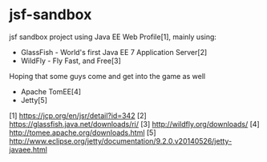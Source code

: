 jsf-sandbox
===========

jsf sandbox project using Java EE Web Profile[1], mainly using:

- GlassFish - World's first Java EE 7 Application Server[2]
- WildFly - Fly Fast, and Free[3]

Hoping that some guys come and get into the game as well
- Apache TomEE[4]
- Jetty[5]

[1] https://jcp.org/en/jsr/detail?id=342
[2] https://glassfish.java.net/downloads/ri/
[3] http://wildfly.org/downloads/
[4] http://tomee.apache.org/downloads.html
[5] http://www.eclipse.org/jetty/documentation/9.2.0.v20140526/jetty-javaee.html
